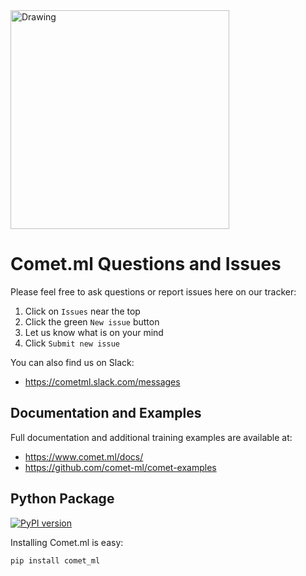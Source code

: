 <img src="https://comet.ml/images/logo_comet_light.png" width="350" alt="Drawing" style="width: 350px;"/>

# Comet.ml Questions and Issues

Please feel free to ask questions or report issues here on our tracker:

1. Click on `Issues` near the top
2. Click the green `New issue` button
3. Let us know what is on your mind
4. Click `Submit new issue`

You can also find us on Slack:

* https://cometml.slack.com/messages

## Documentation and Examples

Full documentation and additional training examples are available at:

* https://www.comet.ml/docs/
* https://github.com/comet-ml/comet-examples

## Python Package

[![PyPI version](https://badge.fury.io/py/comet-ml.svg)](https://badge.fury.io/py/comet-ml)

Installing Comet.ml is easy:

```shell
pip install comet_ml
```

